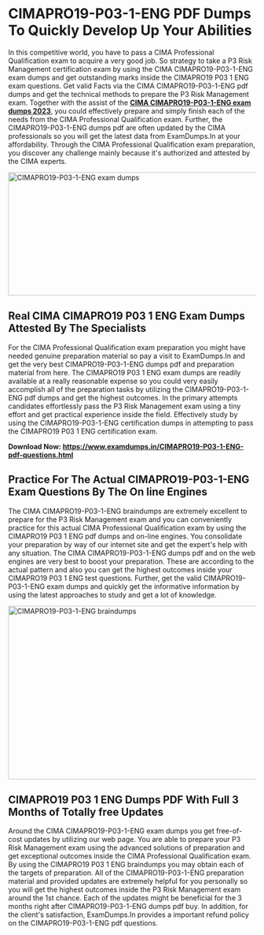 <h1><strong>CIMAPRO19-P03-1-ENG PDF Dumps To Quickly Develop Up Your Abilities</strong></h1>
<p>In this competitive world, you have to pass a CIMA Professional Qualification exam to acquire a very good job. So strategy to take a P3 Risk Management certification exam by using the CIMA CIMAPRO19-P03-1-ENG exam dumps and get outstanding marks inside the CIMAPRO19 P03 1 ENG exam questions. Get valid Facts via the CIMA CIMAPRO19-P03-1-ENG pdf dumps and get the technical methods to prepare the P3 Risk Management exam. Together with the assist of the <strong><a href="https://www.examdumps.in/CIMAPRO19-P03-1-ENG-pdf-questions.html">CIMA CIMAPRO19-P03-1-ENG exam dumps 2023</a></strong>, you could effectively prepare and simply finish each of the needs from the CIMA Professional Qualification exam. Further, the CIMAPRO19-P03-1-ENG dumps pdf are often updated by the CIMA professionals so you will get the latest data from ExamDumps.In at your affordability. Through the CIMA Professional Qualification exam preparation, you discover any challenge mainly because it's authorized and attested by the CIMA experts.</p>
<p><img src="https://i.ibb.co/zxJwW90/Copy-of-Online-Classes-Twitter-header-post-Made-with-Poster-My-Wall-1.png" alt="CIMAPRO19-P03-1-ENG exam dumps" width="750" height="250" /></p>
<h2><strong>Real CIMA CIMAPRO19 P03 1 ENG Exam Dumps Attested By The Specialists</strong></h2>
<p>For the CIMA Professional Qualification exam preparation you might have needed genuine preparation material so pay a visit to ExamDumps.In and get the very best CIMAPRO19-P03-1-ENG dumps pdf and preparation material from here. The CIMAPRO19 P03 1 ENG exam dumps are readily available at a really reasonable expense so you could very easily accomplish all of the preparation tasks by utilizing the CIMAPRO19-P03-1-ENG pdf dumps and get the highest outcomes. In the primary attempts candidates effortlessly pass the P3 Risk Management exam using a tiny effort and get practical experience inside the field. Effectively study by using the CIMAPRO19-P03-1-ENG certification dumps in attempting to pass the CIMAPRO19 P03 1 ENG certification exam.</p>
<p><strong>Download Now:&nbsp;<a href="https://www.examdumps.in/CIMAPRO19-P03-1-ENG-pdf-questions.html">https://www.examdumps.in/CIMAPRO19-P03-1-ENG-pdf-questions.html</a></strong></p>
<h2><strong>Practice For The Actual CIMAPRO19-P03-1-ENG Exam Questions By The On line Engines</strong></h2>
<p>The CIMA CIMAPRO19-P03-1-ENG braindumps are extremely excellent to prepare for the P3 Risk Management exam and you can conveniently practice for this actual CIMA Professional Qualification exam by using the CIMAPRO19 P03 1 ENG pdf dumps and on-line engines. You consolidate your preparation by way of our internet site and get the expert's help with any situation. The CIMA CIMAPRO19-P03-1-ENG dumps pdf and on the web engines are very best to boost your preparation. These are according to the actual pattern and also you can get the highest outcomes inside your CIMAPRO19 P03 1 ENG test questions. Further, get the valid CIMAPRO19-P03-1-ENG exam dumps and quickly get the informative information by using the latest approaches to study and get a lot of knowledge.</p>
<p><a href="https://www.examdumps.in/CIMAPRO19-P03-1-ENG-pdf-questions.html"><img src="https://i.ibb.co/QkNtdwY/Copy-of-Zoom-Online-Classes-Facebook-Share-Po-Made-with-Poster-My-Wall-1.jpg" alt="CIMAPRO19-P03-1-ENG braindumps" width="670" height="352" /></a></p>
<h2><strong>CIMAPRO19 P03 1 ENG Dumps PDF With Full 3 Months of Totally free Updates</strong></h2>
<p>Around the CIMA CIMAPRO19-P03-1-ENG exam dumps you get free-of-cost updates by utilizing our web page. You are able to prepare your P3 Risk Management exam using the advanced solutions of preparation and get exceptional outcomes inside the CIMA Professional Qualification exam. By using the CIMAPRO19 P03 1 ENG braindumps you may obtain each of the targets of preparation. All of the CIMAPRO19-P03-1-ENG preparation material and provided updates are extremely helpful for you personally so you will get the highest outcomes inside the P3 Risk Management exam around the 1st chance. Each of the updates might be beneficial for the 3 months right after CIMAPRO19-P03-1-ENG dumps pdf buy. In addition, for the client's satisfaction, ExamDumps.In provides a important refund policy on the CIMAPRO19-P03-1-ENG pdf questions.</p>
